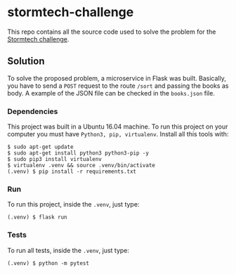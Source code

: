 # stormtech-challenge

This repo contains all the source code used to solve the problem for the
[Stormtech challenge](http://site.stormtech.com.br/).

## Solution

To solve the proposed problem, a microservice in Flask was built. Basically,
you have to send a `POST` request to the route `/sort` and passing the books
as body. A example of the JSON file can be checked in the `books.json` file.

### Dependencies

This project was built in a Ubuntu 16.04 machine. To run this project on your
computer you must have `Python3, pip, virtualenv`. Install all this tools with:

```
$ sudo apt-get update
$ sudo apt-get install python3 python3-pip -y
$ sudo pip3 install virtualenv
$ virtualenv .venv && source .venv/bin/activate
(.venv) $ pip install -r requirements.txt
```

### Run

To run this project, inside the `.venv`, just type:

```
(.venv) $ flask run
```

### Tests

To run all tests, inside the `.venv`, just type:

```
(.venv) $ python -m pytest
```
